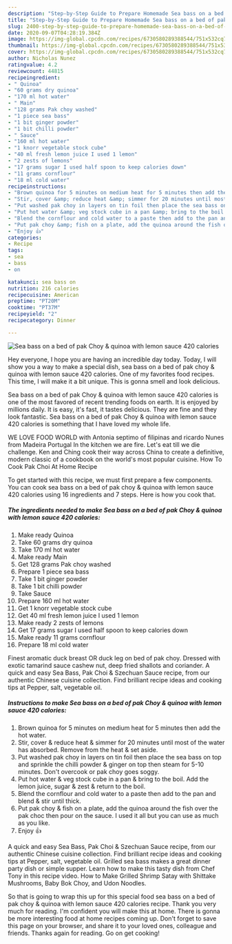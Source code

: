 ```yaml
---
description: "Step-by-Step Guide to Prepare Homemade Sea bass on a bed of pak Choy &amp;amp; quinoa with lemon sauce 420 calories"
title: "Step-by-Step Guide to Prepare Homemade Sea bass on a bed of pak Choy &amp;amp; quinoa with lemon sauce 420 calories"
slug: 2400-step-by-step-guide-to-prepare-homemade-sea-bass-on-a-bed-of-pak-choy-and-amp-quinoa-with-lemon-sauce-420-calories
date: 2020-09-07T04:28:19.384Z
image: https://img-global.cpcdn.com/recipes/6730580289388544/751x532cq70/sea-bass-on-a-bed-of-pak-choy-quinoa-with-lemon-sauce-420-calories-recipe-main-photo.jpg
thumbnail: https://img-global.cpcdn.com/recipes/6730580289388544/751x532cq70/sea-bass-on-a-bed-of-pak-choy-quinoa-with-lemon-sauce-420-calories-recipe-main-photo.jpg
cover: https://img-global.cpcdn.com/recipes/6730580289388544/751x532cq70/sea-bass-on-a-bed-of-pak-choy-quinoa-with-lemon-sauce-420-calories-recipe-main-photo.jpg
author: Nicholas Nunez
ratingvalue: 4.2
reviewcount: 44815
recipeingredient:
- " Quinoa"
- "60 grams dry quinoa"
- "170 ml hot water"
- " Main"
- "128 grams Pak choy washed"
- "1 piece sea bass"
- "1 bit ginger powder"
- "1 bit chilli powder"
- " Sauce"
- "160 ml hot water"
- "1 knorr vegetable stock cube"
- "40 ml fresh lemon juice I used 1 lemon"
- "2 zests of lemons"
- "17 grams sugar I used half spoon to keep calories down"
- "11 grams cornflour"
- "18 ml cold water"
recipeinstructions:
- "Brown quinoa for 5 minutes on medium heat for 5 minutes then add the hot water."
- "Stir, cover &amp; reduce heat &amp; simmer for 20 minutes until most of the water has absorbed. Remove from the heat &amp; set aside."
- "Put washed pak choy in layers on tin foil then place the sea bass on top and sprinkle the chilli powder &amp; ginger on top then steam for 5-10 minutes. Don&#39;t overcook or pak choy goes soggy."
- "Put hot water &amp; veg stock cube in a pan &amp; bring to the boil. Add the lemon juice, sugar &amp; zest &amp; return to the boil."
- "Blend the cornflour and cold water to a paste then add to the pan and blend &amp; stir until thick."
- "Put pak choy &amp; fish on a plate, add the quinoa around the fish over the pak choc then pour on the sauce. I used it all but you can use as much as you like."
- "Enjoy 👍"
categories:
- Recipe
tags:
- sea
- bass
- on

katakunci: sea bass on 
nutrition: 216 calories
recipecuisine: American
preptime: "PT20M"
cooktime: "PT37M"
recipeyield: "2"
recipecategory: Dinner

---
```



![Sea bass on a bed of pak Choy &amp; quinoa with lemon sauce 420 calories](https://img-global.cpcdn.com/recipes/6730580289388544/751x532cq70/sea-bass-on-a-bed-of-pak-choy-quinoa-with-lemon-sauce-420-calories-recipe-main-photo.jpg)

Hey everyone, I hope you are having an incredible day today. Today, I will show you a way to make a special dish, sea bass on a bed of pak choy &amp; quinoa with lemon sauce 420 calories. One of my favorites food recipes. This time, I will make it a bit unique. This is gonna smell and look delicious.

Sea bass on a bed of pak Choy &amp; quinoa with lemon sauce 420 calories is one of the most favored of recent trending foods on earth. It is enjoyed by millions daily. It is easy, it's fast, it tastes delicious. They are fine and they look fantastic. Sea bass on a bed of pak Choy &amp; quinoa with lemon sauce 420 calories is something that I have loved my whole life.

WE LOVE FOOD WORLD with Antonia septimo of filipinas and ricardo Nunes from Madeira Portugal In the kitchen we are fire. Let&#39;s eat till we die challenge. Ken and Ching cook their way across China to create a definitive, modern classic of a cookbook on the world&#39;s most popular cuisine. How To Cook Pak Choi At Home Recipe


To get started with this recipe, we must first prepare a few components. You can cook sea bass on a bed of pak choy &amp; quinoa with lemon sauce 420 calories using 16 ingredients and 7 steps. Here is how you cook that.

<!--inarticleads1-->

##### The ingredients needed to make Sea bass on a bed of pak Choy &amp; quinoa with lemon sauce 420 calories:

1. Make ready  Quinoa
1. Take 60 grams dry quinoa
1. Take 170 ml hot water
1. Make ready  Main
1. Get 128 grams Pak choy washed
1. Prepare 1 piece sea bass
1. Take 1 bit ginger powder
1. Take 1 bit chilli powder
1. Take  Sauce
1. Prepare 160 ml hot water
1. Get 1 knorr vegetable stock cube
1. Get 40 ml fresh lemon juice I used 1 lemon
1. Make ready 2 zests of lemons
1. Get 17 grams sugar I used half spoon to keep calories down
1. Make ready 11 grams cornflour
1. Prepare 18 ml cold water


Finest aromatic duck breast OR duck leg on bed of pak choy. Dressed with exotic tamarind sauce cashew nut, deep fried shallots and coriander. A quick and easy Sea Bass, Pak Choi &amp; Szechuan Sauce recipe, from our authentic Chinese cuisine collection. Find brilliant recipe ideas and cooking tips at Pepper, salt, vegetable oil. 

<!--inarticleads2-->

##### Instructions to make Sea bass on a bed of pak Choy &amp; quinoa with lemon sauce 420 calories:

1. Brown quinoa for 5 minutes on medium heat for 5 minutes then add the hot water.
1. Stir, cover &amp; reduce heat &amp; simmer for 20 minutes until most of the water has absorbed. Remove from the heat &amp; set aside.
1. Put washed pak choy in layers on tin foil then place the sea bass on top and sprinkle the chilli powder &amp; ginger on top then steam for 5-10 minutes. Don&#39;t overcook or pak choy goes soggy.
1. Put hot water &amp; veg stock cube in a pan &amp; bring to the boil. Add the lemon juice, sugar &amp; zest &amp; return to the boil.
1. Blend the cornflour and cold water to a paste then add to the pan and blend &amp; stir until thick.
1. Put pak choy &amp; fish on a plate, add the quinoa around the fish over the pak choc then pour on the sauce. I used it all but you can use as much as you like.
1. Enjoy 👍


A quick and easy Sea Bass, Pak Choi &amp; Szechuan Sauce recipe, from our authentic Chinese cuisine collection. Find brilliant recipe ideas and cooking tips at Pepper, salt, vegetable oil. Grilled sea bass makes a great dinner party dish or simple supper. Learn how to make this tasty dish from Chef Tony in this recipe video. How to Make Grilled Shrimp Satay with Shittake Mushrooms, Baby Bok Choy, and Udon Noodles. 

So that is going to wrap this up for this special food sea bass on a bed of pak choy &amp; quinoa with lemon sauce 420 calories recipe. Thank you very much for reading. I'm confident you will make this at home. There is gonna be more interesting food at home recipes coming up. Don't forget to save this page on your browser, and share it to your loved ones, colleague and friends. Thanks again for reading. Go on get cooking!
